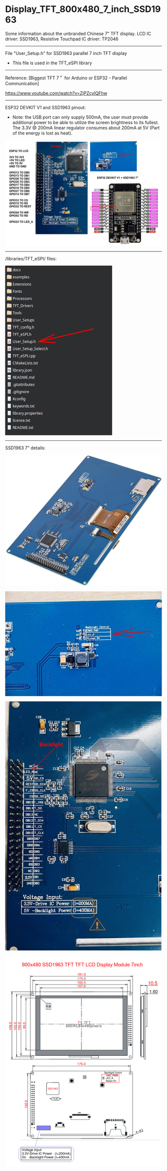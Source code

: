 # Display_TFT_800x480_7_inch_SSD1963
Some information about the unbranded Chinese 7" TFT display. LCD IC driver: SSD1963, Resistive Touchpad IC driver: TP2046

------

File "User_Setup.h" for SSD1963 parallel 7 inch TFT display

- This file is used in the TFT_eSPI library

------

Reference:
[Biggest TFT 7＂ for Arduino or ESP32 - Parallel Communication]

https://www.youtube.com/watch?v=ZjPZcyIQFhw

------

ESP32 DEVKIT V1 and SSD1963 pinout:

- Note: the USB port can only supply 500mA, the user must provide additional power to be able to utilize the screen brightness to its fullest. The 3.3V @ 200mA linear regulator consumes about 200mA at 5V (Part of the energy is lost as heat).

![img](https://raw.githubusercontent.com/rtek1000/TFT_DDIG/main/Config/ESP32%2BLCD-pinout1.jpg)

------

/libraries/TFT_eSPI/ files:

![img](https://raw.githubusercontent.com/rtek1000/TFT_DDIG/main/Config/TFT_eSPI_files.png)

------

SSD1963 7" details:

![img](https://raw.githubusercontent.com/rtek1000/TFT_DDIG/main/Config/SSD1963.jpg)

![img](https://raw.githubusercontent.com/rtek1000/TFT_DDIG/main/Config/SSD1963_2.jpg)

![img](https://raw.githubusercontent.com/rtek1000/TFT_DDIG/main/Config/SSD1963_1.jpg)

![img](https://raw.githubusercontent.com/rtek1000/TFT_DDIG/main/Config/800x480%20SSD1963%20TFT%20TFT%20LCD%20Display%20Module%207inch.png)
